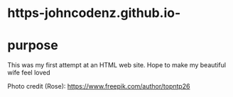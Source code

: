 # https-johncodenz.github.io-

# purpose

This was my first attempt at an HTML web site.
Hope to make my beautiful wife feel loved

Photo credit (Rose): https://www.freepik.com/author/topntp26
